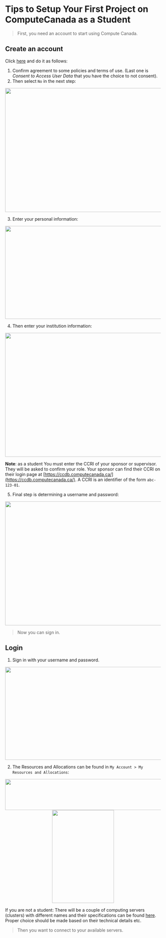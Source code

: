 # Tips to Setup Your First Project on ComputeCanada as a Student

> First, you need an account to start using Compute Canada.
## Create an account 
Click [here](https://ccdb.computecanada.ca/account_application) and do it as follows:
1. Confirm agreement to some policies and terms of use. (Last one is _Consent to Access User Data_ that you have the choice to not consent).
2. Then select `No` in the next step: 
<p align="center">
<img src="https://user-images.githubusercontent.com/38455739/227581926-66e8e924-1630-4e1a-a592-91e179fcfac1.png"  width="600" height="400">
</p>

3. Enter your personal information:
<p align="center">
<img src="https://user-images.githubusercontent.com/38455739/227584074-6b5b29c7-e8ab-4063-b474-7ba3ba4713a6.png"  width="600" height="300">
</p>

4. Then enter your institution information: 
<p align="center">
<img src="https://user-images.githubusercontent.com/38455739/227585750-a0dfd05a-bc55-4bd2-8b01-9e8de2df7165.png"  width="600" height="400">
</p>

**Note**: as a student You must enter the CCRI of your sponsor or supervisor. They will be asked to confirm your role. Your sponsor can find their CCRI on their login page at [https://ccdb.computecanada.ca/](https://ccdb.computecanada.ca/). A CCRI is an identifier of the form `abc-123-01`.

5. Final step is determining a username and password:

<p align="center">
<img src="https://user-images.githubusercontent.com/38455739/227587778-2fbfe34a-0277-4744-a809-0ce14b1dfadc.png"  width="600" height="400">
</p>

> Now you can sign in.
## Login
1. Sign in with your username and password.

<p align="center">
<img src="https://user-images.githubusercontent.com/38455739/227589500-338f9bde-4756-4b7b-84ba-ae8466972246.png"  width="600" height="300">
</p>

2. The Resources and Allocations can be found in `My Account > My Resources and Allocations`:
<p align="center">
<img src="https://user-images.githubusercontent.com/38455739/227591824-f84d571d-6140-4824-a109-311d03b9da63.png"  width="800" height="100">
<br/>
<img src="https://user-images.githubusercontent.com/38455739/227592513-503d3b17-0f3f-4f45-9d56-0d1d662bfc13.png"  width="200" height="300">
</p>

If you are not a student: There will be a couple of computing servers (clusters) with different names and their specifications can be found [here](https://cc.sillmedia.com/services/computing-services/clusters/). Proper choice should be made based on their technical details etc.

> Then you want to connect to your available servers.

